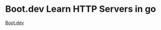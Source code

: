 # Boot.dev Learn HTTP Servers in go

[Boot.dev](https://www.boot.dev/courses/learn-http-servers-golang)
